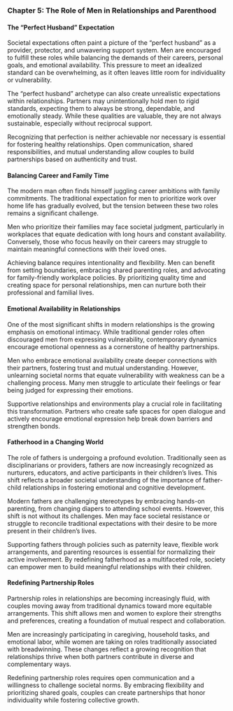 ### Chapter 5: The Role of Men in Relationships and Parenthood  

#### **The “Perfect Husband” Expectation**  

Societal expectations often paint a picture of the “perfect husband” as a provider, protector, and unwavering support system. Men are encouraged to fulfill these roles while balancing the demands of their careers, personal goals, and emotional availability. This pressure to meet an idealized standard can be overwhelming, as it often leaves little room for individuality or vulnerability.  

The “perfect husband” archetype can also create unrealistic expectations within relationships. Partners may unintentionally hold men to rigid standards, expecting them to always be strong, dependable, and emotionally steady. While these qualities are valuable, they are not always sustainable, especially without reciprocal support.  

Recognizing that perfection is neither achievable nor necessary is essential for fostering healthy relationships. Open communication, shared responsibilities, and mutual understanding allow couples to build partnerships based on authenticity and trust.  

#### **Balancing Career and Family Time**  

The modern man often finds himself juggling career ambitions with family commitments. The traditional expectation for men to prioritize work over home life has gradually evolved, but the tension between these two roles remains a significant challenge.  

Men who prioritize their families may face societal judgment, particularly in workplaces that equate dedication with long hours and constant availability. Conversely, those who focus heavily on their careers may struggle to maintain meaningful connections with their loved ones.  

Achieving balance requires intentionality and flexibility. Men can benefit from setting boundaries, embracing shared parenting roles, and advocating for family-friendly workplace policies. By prioritizing quality time and creating space for personal relationships, men can nurture both their professional and familial lives.  

#### **Emotional Availability in Relationships**  

One of the most significant shifts in modern relationships is the growing emphasis on emotional intimacy. While traditional gender roles often discouraged men from expressing vulnerability, contemporary dynamics encourage emotional openness as a cornerstone of healthy partnerships.  

Men who embrace emotional availability create deeper connections with their partners, fostering trust and mutual understanding. However, unlearning societal norms that equate vulnerability with weakness can be a challenging process. Many men struggle to articulate their feelings or fear being judged for expressing their emotions.  

Supportive relationships and environments play a crucial role in facilitating this transformation. Partners who create safe spaces for open dialogue and actively encourage emotional expression help break down barriers and strengthen bonds.  

#### **Fatherhood in a Changing World**  

The role of fathers is undergoing a profound evolution. Traditionally seen as disciplinarians or providers, fathers are now increasingly recognized as nurturers, educators, and active participants in their children’s lives. This shift reflects a broader societal understanding of the importance of father-child relationships in fostering emotional and cognitive development.  

Modern fathers are challenging stereotypes by embracing hands-on parenting, from changing diapers to attending school events. However, this shift is not without its challenges. Men may face societal resistance or struggle to reconcile traditional expectations with their desire to be more present in their children’s lives.  

Supporting fathers through policies such as paternity leave, flexible work arrangements, and parenting resources is essential for normalizing their active involvement. By redefining fatherhood as a multifaceted role, society can empower men to build meaningful relationships with their children.  

#### **Redefining Partnership Roles**  

Partnership roles in relationships are becoming increasingly fluid, with couples moving away from traditional dynamics toward more equitable arrangements. This shift allows men and women to explore their strengths and preferences, creating a foundation of mutual respect and collaboration.  

Men are increasingly participating in caregiving, household tasks, and emotional labor, while women are taking on roles traditionally associated with breadwinning. These changes reflect a growing recognition that relationships thrive when both partners contribute in diverse and complementary ways.  

Redefining partnership roles requires open communication and a willingness to challenge societal norms. By embracing flexibility and prioritizing shared goals, couples can create partnerships that honor individuality while fostering collective growth.  
